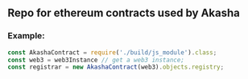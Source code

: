 ## Repo for ethereum contracts used by Akasha

### Example:
```javascript
const AkashaContract = require('./build/js_module').class;
const web3 = web3Instance // get a web3 instance;
const registrar = new AkashaContract(web3).objects.registry;
```
